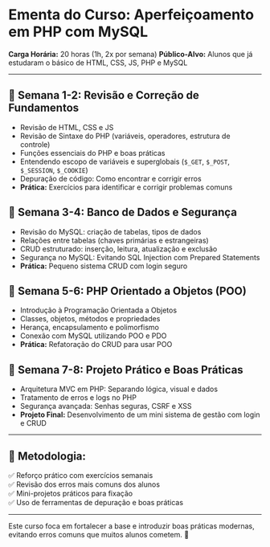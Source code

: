 # **Ementa do Curso: Aperfeiçoamento em PHP com MySQL**

**Carga Horária:** 20 horas (1h, 2x por semana)
**Público-Alvo:** Alunos que já estudaram o básico de HTML, CSS, JS, PHP e MySQL

---

## 📅 Semana 1-2: Revisão e Correção de Fundamentos

- Revisão de HTML, CSS e JS
- Revisão de Sintaxe do PHP (variáveis, operadores, estrutura de controle)
- Funções essenciais do PHP e boas práticas
- Entendendo escopo de variáveis e superglobais (`$_GET`, `$_POST`, `$_SESSION`, `$_COOKIE`)
- Depuração de código: Como encontrar e corrigir erros
- **Prática:** Exercícios para identificar e corrigir problemas comuns

## 📅 Semana 3-4: Banco de Dados e Segurança

- Revisão do MySQL: criação de tabelas, tipos de dados
- Relações entre tabelas (chaves primárias e estrangeiras)
- CRUD estruturado: inserção, leitura, atualização e exclusão
- Segurança no MySQL: Evitando SQL Injection com Prepared Statements
- **Prática:** Pequeno sistema CRUD com login seguro

## 📅 Semana 5-6: PHP Orientado a Objetos (POO)

- Introdução à Programação Orientada a Objetos
- Classes, objetos, métodos e propriedades
- Herança, encapsulamento e polimorfismo
- Conexão com MySQL utilizando POO e PDO
- **Prática:** Refatoração do CRUD para usar POO

## 📅 Semana 7-8: Projeto Prático e Boas Práticas

- Arquitetura MVC em PHP: Separando lógica, visual e dados
- Tratamento de erros e logs no PHP
- Segurança avançada: Senhas seguras, CSRF e XSS
- **Projeto Final:** Desenvolvimento de um mini sistema de gestão com login e CRUD

---

## 🔹 Metodologia:

✅ Reforço prático com exercícios semanais  
✅ Revisão dos erros mais comuns dos alunos  
✅ Mini-projetos práticos para fixação  
✅ Uso de ferramentas de depuração e boas práticas  

---

Este curso foca em fortalecer a base e introduzir boas práticas modernas, evitando erros comuns que muitos alunos cometem. 🚀
